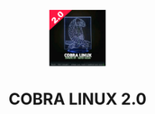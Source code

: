 <p align="center">
<img src='system/Picsart_22-08-26_15-39-27-764.jpg' style="height:100px;width:100px;" >
</p>
<h1 align=center>COBRA LINUX 2.0</h1>
